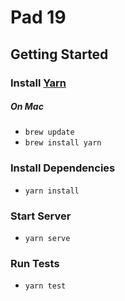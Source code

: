 # Pad 19

## Getting Started

### Install [Yarn](https://yarnpkg.com/en/docs/getting-started)

##### *On Mac*
* `brew update`
* `brew install yarn`

### Install Dependencies
* `yarn install`

### Start Server
* `yarn serve`

### Run Tests
* `yarn test`

